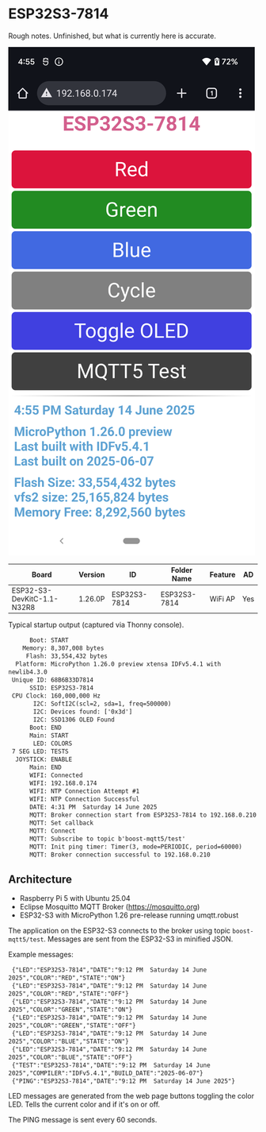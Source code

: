 # ESP32S3-7814

Rough notes. Unfinished, but what is currently here is accurate.

![Example webpage](../Assets/ESP32-S3-7814-Screenshot_20250614.png)

| Board                    | Version | ID           | Folder Name   | Feature | AD  |
|--------------------------|---------|--------------|---------------|---------|-----|
|ESP32-S3-DevKitC-1.1-N32R8| 1.26.0P | ESP32S3-7814 | ESP32S3-7814  | WiFi AP | Yes |

Typical startup output (captured via Thonny console).
```
      Boot: START
    Memory: 8,307,008 bytes
     Flash: 33,554,432 bytes
  Platform: MicroPython 1.26.0 preview xtensa IDFv5.4.1 with newlib4.3.0
 Unique ID: 68B6B33D7814
      SSID: ESP32S3-7814
 CPU Clock: 160,000,000 Hz
       I2C: SoftI2C(scl=2, sda=1, freq=500000)
       I2C: Devices found: ['0x3d']
       I2C: SSD1306 OLED Found
      Boot: END
      Main: START
       LED: COLORS
 7 SEG LED: TESTS
  JOYSTICK: ENABLE
      Main: END
      WIFI: Connected
      WIFI: 192.168.0.174
      WIFI: NTP Connection Attempt #1
      WIFI: NTP Connection Successful
      DATE: 4:31 PM  Saturday 14 June 2025
      MQTT: Broker connection start from ESP32S3-7814 to 192.168.0.210
      MQTT: Set callback
      MQTT: Connect
      MQTT: Subscribe to topic b'boost-mqtt5/test'
      MQTT: Init ping timer: Timer(3, mode=PERIODIC, period=60000)
      MQTT: Broker connection successful to 192.168.0.210
```
## Architecture
+ Raspberry Pi 5 with Ubuntu 25.04
+ Eclipse Mosquitto MQTT Broker (https://mosquitto.org)
+ ESP32-S3 with MicroPython 1.26 pre-release running umqtt.robust

The application on the ESP32-S3 connects to the broker using topic `boost-mqtt5/test`. Messages are sent from the ESP32-S3 in minified JSON.

Example messages:
```
 {"LED":"ESP32S3-7814","DATE":"9:12 PM  Saturday 14 June 2025","COLOR":"RED","STATE":"ON"}
 {"LED":"ESP32S3-7814","DATE":"9:12 PM  Saturday 14 June 2025","COLOR":"RED","STATE":"OFF"}
 {"LED":"ESP32S3-7814","DATE":"9:12 PM  Saturday 14 June 2025","COLOR":"GREEN","STATE":"ON"}
 {"LED":"ESP32S3-7814","DATE":"9:12 PM  Saturday 14 June 2025","COLOR":"GREEN","STATE":"OFF"}
 {"LED":"ESP32S3-7814","DATE":"9:12 PM  Saturday 14 June 2025","COLOR":"BLUE","STATE":"ON"}
 {"LED":"ESP32S3-7814","DATE":"9:12 PM  Saturday 14 June 2025","COLOR":"BLUE","STATE":"OFF"}
 {"TEST":"ESP32S3-7814","DATE":"9:12 PM  Saturday 14 June 2025","COMPILER":"IDFv5.4.1","BUILD_DATE":"2025-06-07"}
 {"PING":"ESP32S3-7814","DATE":"9:12 PM  Saturday 14 June 2025"}
```
LED messages are generated from the web page buttons toggling the color LED. Tells the current color and if it's on or off.

The PING message is sent every 60 seconds.